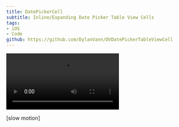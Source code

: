 ```yaml
---
title: DatePickerCell
subtitle: Inline/Expanding Date Picker Table View Cells
tags:
- iOS
- Code
github: https://github.com/DylanVann/DVDatePickerTableViewCell
---
```


![DatePickerCell](date_picker_cell.mp4)

<image-caption>[slow motion]</image-caption>
